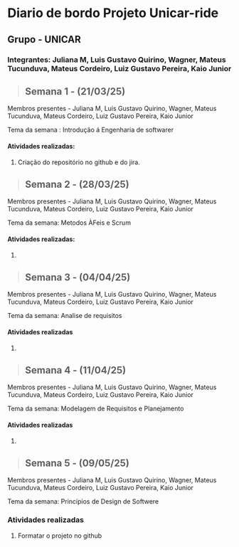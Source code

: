 # Diario de bordo Projeto Unicar-ride
## Grupo - UNICAR
### Integrantes:  Juliana M, Luis Gustavo Quirino, Wagner, Mateus Tucunduva, Mateus Cordeiro, Luiz Gustavo Pereira, Kaio Junior

> ## Semana 1 - (21/03/25)
> 
Membros presentes - Juliana M, Luis Gustavo Quirino, Wagner, Mateus Tucunduva, Mateus Cordeiro, Luiz Gustavo Pereira, Kaio Junior

Tema da semana :
Introdução á Engenharia de softwarer

 #### Atividades realizadas:
 
1. Criação do repositório no github e do jira.


> ## Semana 2 - (28/03/25)

Membros presentes - Juliana M, Luis Gustavo Quirino, Wagner, Mateus Tucunduva, Mateus Cordeiro, Luiz Gustavo Pereira, Kaio Junior

Tema da semana: Metodos ÀFeis e Scrum

#### Atividades realizadas:  
1. 

> ## Semana 3 - (04/04/25)
Membros presentes - Juliana M, Luis Gustavo Quirino, Wagner, Mateus Tucunduva, Mateus Cordeiro, Luiz Gustavo Pereira, Kaio Junior

Tema da semana: Analise de requisitos

#### Atividades realizadas 
1.

> ## Semana 4 - (11/04/25)
Membros presentes - Juliana M, Luis Gustavo Quirino, Wagner, Mateus Tucunduva, Mateus Cordeiro, Luiz Gustavo Pereira, Kaio Junior

Tema da semana: 
Modelagem de Requisitos e Planejamento

#### Atividades realizadas 
1.

> ## Semana 5 - (09/05/25)
Membros presentes - Juliana M, Luis Gustavo Quirino, Wagner, Mateus Tucunduva, Mateus Cordeiro, Luiz Gustavo Pereira, Kaio Junior

Tema da semana: 
Princípios de Design de Softwere

### Atividades realizadas 
1. Formatar o projeto no github 

